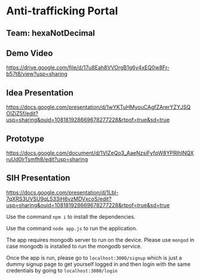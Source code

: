 # Anti-trafficking Portal
## Team: hexaNotDecimal

## Demo Video
https://drive.google.com/file/d/17u8Eah8VVOrgB1g6y4xEQ0w8Fr-b57t8/view?usp=sharing

## Idea Presentation
https://docs.google.com/presentation/d/1wYKTuHMyouCAgfZArerYZYJSQOIZjZ5f/edit?usp=sharing&ouid=108181928669678277228&rtpof=true&sd=true

## Prototype
https://docs.google.com/document/d/1VIZeQo3_AaeNzsiFyfqW8YPRIhINQXruUd0lrTsmfh8/edit?usp=sharing

## SIH Presentation
https://docs.google.com/presentation/d/1Lbl-7qXRS3UVSU9qL533iH6vzMDVxcoS/edit?usp=sharing&ouid=108181928669678277228&rtpof=true&sd=true

Use the command ```npm i``` to install the dependencies.

Use the command ```node app.js``` to run the application.

The app requires mongodb server to run on the device. Please use ```mongod``` in case mongodb is installed to run the mongodb service.

Once the app is run, please go to ```localhost:3000/signup``` which is just a dummy signup page to get yourself logged in and then login with the same credentials by going to ```localhost:3000/login```
